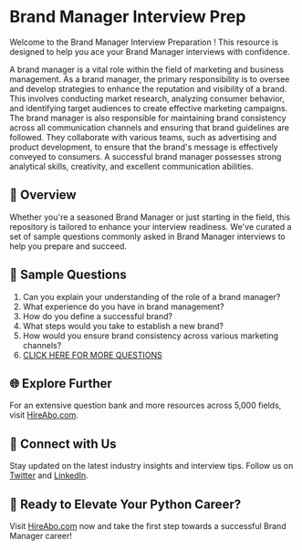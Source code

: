 # Brand Manager Interview Prep

Welcome to the Brand Manager Interview Preparation ! This resource is designed to help you ace your Brand Manager interviews with confidence.

A brand manager is a vital role within the field of marketing and business management. As a brand manager, the primary responsibility is to oversee and develop strategies to enhance the reputation and visibility of a brand. This involves conducting market research, analyzing consumer behavior, and identifying target audiences to create effective marketing campaigns. The brand manager is also responsible for maintaining brand consistency across all communication channels and ensuring that brand guidelines are followed. They collaborate with various teams, such as advertising and product development, to ensure that the brand's message is effectively conveyed to consumers. A successful brand manager possesses strong analytical skills, creativity, and excellent communication abilities.

## 🚀 Overview

Whether you're a seasoned Brand Manager or just starting in the field, this repository is tailored to enhance your interview readiness. We've curated a set of sample questions commonly asked in Brand Manager interviews to help you prepare and succeed.

## 📝 Sample Questions

1. Can you explain your understanding of the role of a brand manager?
2. What experience do you have in brand management?
3. How do you define a successful brand?
4. What steps would you take to establish a new brand?
5. How would you ensure brand consistency across various marketing channels?
6. [CLICK HERE FOR MORE QUESTIONS](https://hireabo.com/job/1_0_3/Brand%20Manager)

## 🌐 Explore Further

For an extensive question bank and more resources across 5,000 fields, visit [HireAbo.com](https://www.hireabo.com).

## 📱 Connect with Us

Stay updated on the latest industry insights and interview tips. Follow us on [Twitter](https://twitter.com/hireabo) and [LinkedIn](https://www.linkedin.com/in/hire-abo-3609972a8/).

## 🚀 Ready to Elevate Your Python Career?

Visit [HireAbo.com](https://www.hireabo.com) now and take the first step towards a successful Brand Manager career!